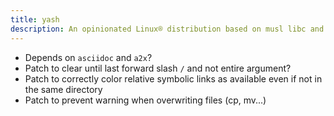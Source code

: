 ```yaml
---
title: yash
description: An opinionated Linux® distribution based on musl libc and toybox
---
```


- Depends on `asciidoc` and `a2x`?
- Patch to clear until last forward slash `/` and not entire argument?
- Patch to correctly color relative symbolic links as available even if not in the same directory
- Patch to prevent warning when overwriting files (cp, mv...)
